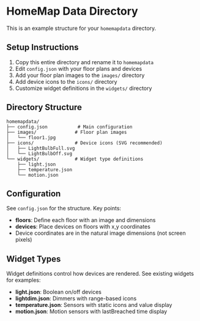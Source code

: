 # HomeMap Data Directory

This is an example structure for your `homemapdata` directory.

## Setup Instructions

1. Copy this entire directory and rename it to `homemapdata`
2. Edit `config.json` with your floor plans and devices
3. Add your floor plan images to the `images/` directory
4. Add device icons to the `icons/` directory
5. Customize widget definitions in the `widgets/` directory

## Directory Structure

```
homemapdata/
├── config.json           # Main configuration
├── images/              # Floor plan images
│   └── floor1.jpg
├── icons/               # Device icons (SVG recommended)
│   ├── LightBulbFull.svg
│   └── LightBulbOff.svg
└── widgets/             # Widget type definitions
    ├── light.json
    ├── temperature.json
    └── motion.json
```

## Configuration

See `config.json` for the structure. Key points:

- **floors**: Define each floor with an image and dimensions
- **devices**: Place devices on floors with x,y coordinates
- Device coordinates are in the natural image dimensions (not screen pixels)

## Widget Types

Widget definitions control how devices are rendered. See existing widgets for examples:

- **light.json**: Boolean on/off devices
- **lightdim.json**: Dimmers with range-based icons
- **temperature.json**: Sensors with static icons and value display
- **motion.json**: Motion sensors with lastBreached time display
